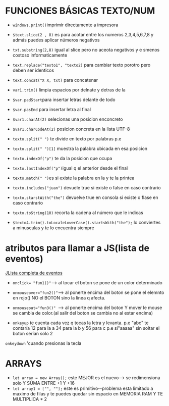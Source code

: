 # FUNCIONES BÁSICAS TEXTO/NUM

- `windows.print()`imprimir directamente a impresora

- `$text.slice(2 , 8)` es para acotar entre los numeros 2,3,4,5,6,7,8 y admás puedes aplicar números negativos

- `txt.substring(2,8)` igual al slice pero no aceota negativos y e smenos costoso informaticamente

- `text.replace("texto1", "texto2)` para cambiar texto porotro pero deben ser identicos

- `text.concat("X X, txt)` para concatenar

- `var1.trim()` limpia espacios por delnate y detras de la

- `$var.padStart`para insertar letras delante de todo

- `$var.pasEnd` para insertar letra al final

- `$var1.charAt(2)` selecionas una posicion enconcreto

- `$var1.charCodeAt(2)` posicion concreta en la lista UTF-8

- `texto.split(" ")` te divide en texto por palabras p.e

- `texto.split(" ")[1]` muestra la palabra ubicada en esa posicion

- `texto.indexOf("p")` te da la posicion que ocupa

- `texto.lastIndexOf("p")`igual q el anterior desde el final

- `texto.match(" ")`es si existe la palabra en la y te la printea

- `texto.includes("juan")` devuele true si existe o false en caso contrario

- `texto,starstWith("the")` devuelve true en consola si existe o flase en caso contrario

- `texto.toString(10)` recorta la cadena al número que le indicas

- `$texto4.trim().toLocaleLowerCase().startsWith("the");` lo conviertes a minusculas y te lo encuentra siempre

# atributos para llamar a JS(lista de eventos)

[JLista completa de eventos](https://www.elated.com/events-and-event-handlers/)

- `onclick= "fun1()"`--> al tocar el boton se pone de un color determinado

- `onmouseover="fun2()"`--> al ponerte encima del boton se pone el elemnto en rojo() NO el BOTON sino la linea q afecta.

- `onmouseout="fun3()" `--> al ponerte encima del boton Y mover le mouse se cambia de color.(al salir del boton se cambia no al estar encima)

- `onkeyup` te cuenta cada vez q tocas la letra y levanta.
  p.e "abc" te contaría 12 para la a 34 para la b y 56 para c
  p.e si"aaaaa" sin soltar el boton serían solo 2

`onkeydown` 'cuando presionas la tecla

# ARRAYS

- `let array = new Array();` este MEJOR es el nuevo--> se redimensiona solo Y SUMA ENTRE +1 Y +16
- `let array1 = ["", ""];` este es primitivo--problema esta limitado a maximo de filas y te puedes quedar sin espacio en MEMORIA RAM Y TE MULTIPLICA \* 2
